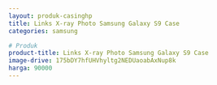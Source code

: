 ```yaml
---
layout: produk-casinghp
title: Links X-ray Photo Samsung Galaxy S9 Case
categories: samsung

# Produk
product-title: Links X-ray Photo Samsung Galaxy S9 Case
image-drive: 175bDY7hfUHVhyltg2NEDUaoabAxNup8k
harga: 90000
---
```

